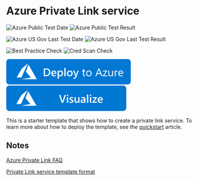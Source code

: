 # Azure Private Link service

![Azure Public Test Date](https://azurequickstartsservice.blob.core.windows.net/badges/101-privatelink-service/PublicLastTestDate.svg)
![Azure Public Test Result](https://azurequickstartsservice.blob.core.windows.net/badges/101-privatelink-service/PublicDeployment.svg)

![Azure US Gov Last Test Date](https://azurequickstartsservice.blob.core.windows.net/badges/101-privatelink-service/FairfaxLastTestDate.svg)
![Azure US Gov Last Test Result](https://azurequickstartsservice.blob.core.windows.net/badges/101-privatelink-service/FairfaxDeployment.svg)

![Best Practice Check](https://azurequickstartsservice.blob.core.windows.net/badges/101-privatelink-service/BestPracticeResult.svg)
![Cred Scan Check](https://azurequickstartsservice.blob.core.windows.net/badges/101-privatelink-service/CredScanResult.svg)

[![Deploy To Azure](https://raw.githubusercontent.com/Azure/azure-quickstart-templates/master/1-CONTRIBUTION-GUIDE/images/deploytoazure.svg?sanitize=true)](https://portal.azure.com/#create/Microsoft.Template/uri/https%3A%2F%2Fraw.githubusercontent.com%2Ftksh164%2Fazure-demo-scripts-templates%2Fmaster%2Farm-templates%2Flab-custom-deploy-vm-select-ui%2Fazure-quickstart-templates%2F101-privatelink-service2%2Fazuredeploy.json)
[![Visualize](https://raw.githubusercontent.com/Azure/azure-quickstart-templates/master/1-CONTRIBUTION-GUIDE/images/visualizebutton.svg?sanitize=true)](http://armviz.io/#/?load=https%3A%2F%2Fraw.githubusercontent.com%2FAzure%2Fazure-quickstart-templates%2Fmaster%2F101-privatelink-service%2Fazuredeploy.json)

This is a starter template that shows how to create a private link service. To learn more about how to deploy the template, see the [quickstart](https://docs.microsoft.com/azure/private-link/create-private-link-service-template) article.

## Notes

[Azure Private Link FAQ](https://docs.microsoft.com/azure/private-link/private-link-faq)

[Private Link service template format](https://docs.microsoft.com/azure/templates/microsoft.network/privatelinkservices)
